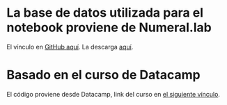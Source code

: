 # La base de datos utilizada para el notebook proviene de Numeral.lab
El vínculo en [GitHub aquí](https://github.com/adinamarca/adinamarca.github.io/blob/master/bbddnumeralab-covid19.csv). La descarga [aquí](https://adinamarca.github.io/bbddnumeralab-covid19.csv).

# Basado en el curso de Datacamp
El código proviene desde Datacamp, link del curso en [el siguiente vínculo](https://learn.datacamp.com/courses/introduction-to-matplotlib).
